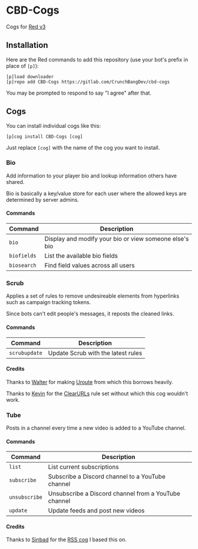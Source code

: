 # CBD-Cogs
Cogs for [Red v3](https://github.com/Cog-Creators/Red-DiscordBot)


## Installation

Here are the Red commands to add this repository (use your bot's prefix in place of `[p]`):
```
[p]load downloader
[p]repo add CBD-Cogs https://gitlab.com/CrunchBangDev/cbd-cogs
```

You may be prompted to respond to say "I agree" after that.


## Cogs

You can install individual cogs like this:
```
[p]cog install CBD-Cogs [cog]
```

Just replace `[cog]` with the name of the cog you want to install.

### Bio

Add information to your player bio and lookup information others have shared.

Bio is basically a key/value store for each user where the allowed keys are determined by server admins.

#### Commands

| Command     | Description |
| ----------- | ----------- |
| `bio`       | Display and modify your bio or view someone else's bio |
| `biofields` | List the available bio fields |
| `biosearch` | Find field values across all users |

### Scrub

Applies a set of rules to remove undesireable elements from hyperlinks such as campaign tracking tokens.

Since bots can't edit people's messages, it reposts the cleaned links.

#### Commands

| Command       | Description |
| ------------- | ----------- |
| `scrubupdate` | Update Scrub with the latest rules |

#### Credits

Thanks to [Walter](https://github.com/walterl) for making [Uroute](https://github.com/walterl/uroute) from which this borrows heavily.

Thanks to [Kevin](https://gitlab.com/KevinRoebert) for the [ClearURLs](https://gitlab.com/KevinRoebert/ClearUrls) rule set without which this cog wouldn't work.

### Tube

Posts in a channel every time a new video is added to a YouTube channel.

#### Commands

| Command       | Description |
| ------------- | ----------- |
| `list`        | List current subscriptions |
| `subscribe`   | Subscribe a Discord channel to a YouTube channel |
| `unsubscribe` | Unsubscribe a Discord channel from a YouTube channel |
| `update`      | Update feeds and post new videos |

#### Credits

Thanks to [Sinbad](https://github.com/mikeshardmind) for the [RSS cog](https://github.com/mikeshardmind/SinbadCogs/tree/v3/rss) I based this on.